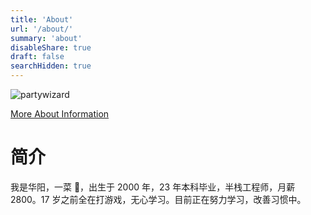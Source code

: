 ```yaml
---
title: 'About'
url: '/about/'
summary: 'about'
disableShare: true
draft: false
searchHidden: true
---
```


![partywizard](https://cdn.jsdelivr.net/gh/XmchxUp/cloudimg@master/20220310/partywizard.1ma352m1fqgw.gif)

[More About Information](https://bento.me/huayang)

# 简介

我是华阳，一菜 🐔，出生于 2000 年，23 年本科毕业，半栈工程师，月薪 2800。17 岁之前全在打游戏，无心学习。目前正在努力学习，改善习惯中。

<!-- # 技能

## 前端开发

## 后端开发

## Kubernetes

## Devops

# 任职经历 -->
